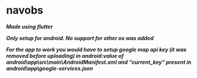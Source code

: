 # navobs
***Made using flutter***

***Only setup for android. No support for other os was added***

***For the app to work you would have to setup google map api key (it was removed before uploading) in android:value of android\app\src\main\AndroidManifest.xml and "current_key" present in android\app\google-services.json***

